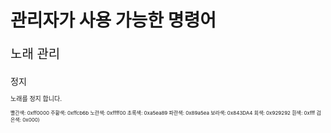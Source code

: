 # 관리자가 사용 가능한 명령어


<p style="font-size: 20px">노래 관리</p>
정지
<p style="font-size: 10px">노래를 정지 합니다.</p>


<p style="font-size: 8px">빨간색: 0xff0000 주황색: 0xffcb6b 노란색: 0xffff00 초록색: 0xa5ea89 파란색: 0x89a5ea 보라색: 0x843DA4 회색: 0x929292 흰색: 0xfff 검은색: 0x000)</p>
